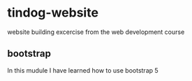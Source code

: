 # tindog-website

website building excercise from the web development course

## bootstrap

In this mudule I have learned how to use bootstrap 5
